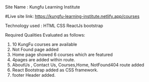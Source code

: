 Site Name : Kungfu Learning Institute

#Live site link: https://kungfu-learning-institute.netlify.app/courses

Technology used : HTML CSS ReactJs bootstrap

Required Qualities Evaluated as follows:
1. 10 KungFu courses are available
2. Not Found page added
3. Home page showed 6 courses which are featured
4. 4pages are added within route.
5. AboutUs , Contact Us, Courses,Home, NotFound404 route added
6. React Bootstrap added as CSS framework.
7. footer Header added.